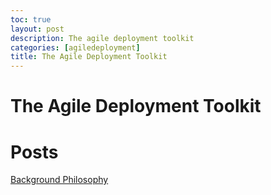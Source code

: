 ```yaml
---
toc: true
layout: post
description: The agile deployment toolkit
categories: [agiledeployment]
title: The Agile Deployment Toolkit
---
```

# The Agile Deployment Toolkit

# Posts

[Background Philosophy](https://agile-deployer.github.io/codebreakers/markdown/2021/11/01/backgroundphilosophy.html)
